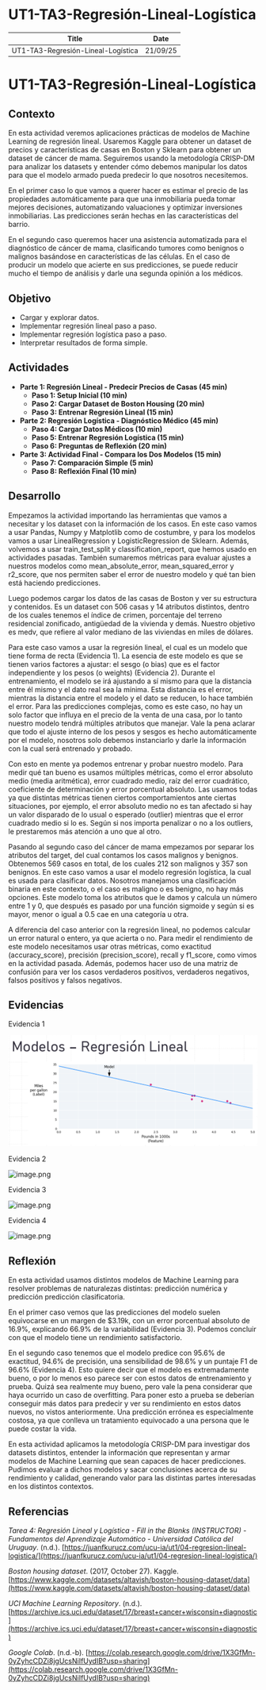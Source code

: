 # UT1-TA3-Regresión-Lineal-Logística

| Title | Date |
| --- | --- |
| UT1-TA3-Regresión-Lineal-Logística | 21/09/25 |

# UT1-TA3-Regresión-Lineal-Logística

## **Contexto**

En esta actividad veremos aplicaciones prácticas de modelos de Machine Learning de regresión lineal. Usaremos Kaggle para obtener un dataset de precios y características de casas en Boston y Sklearn para obtener un dataset de cáncer de mama. Seguiremos usando la metodología CRISP-DM para analizar los datasets y entender cómo debemos manipular los datos para que el modelo armado pueda predecir lo que nosotros necesitemos.

En el primer caso lo que vamos a querer hacer es estimar el precio de las propiedades automáticamente para que una inmobiliaria pueda tomar mejores decisiones, automatizando valuaciones y optimizar inversiones inmobiliarias. Las predicciones serán hechas en las características del barrio.

En el segundo caso queremos hacer una asistencia automatizada para el diagnóstico de cáncer de mama, clasificando tumores como benignos o malignos basándose en características de las células. En el caso de producir un modelo que acierte en sus predicciones, se puede reducir mucho el tiempo de análisis y darle una segunda opinión a los médicos.

## **Objetivo**

- Cargar y explorar datos.
- Implementar regresión lineal paso a paso.
- Implementar regresión logística paso a paso.
- Interpretar resultados de forma simple.

## **Actividades**

- **Parte 1: Regresión Lineal - Predecir Precios de Casas (45 min)**
    - **Paso 1: Setup Inicial (10 min)**
    - **Paso 2: Cargar Dataset de Boston Housing (20 min)**
    - **Paso 3: Entrenar Regresión Lineal (15 min)**
- **Parte 2: Regresión Logística - Diagnóstico Médico (45 min)**
    - **Paso 4: Cargar Datos Médicos (10 min)**
    - **Paso 5: Entrenar Regresión Logística (15 min)**
    - **Paso 6: Preguntas de Reflexión (20 min)**
- **Parte 3: Actividad Final - Compara los Dos Modelos (15 min)**
    - **Paso 7: Comparación Simple (5 min)**
    - **Paso 8: Reflexión Final (10 min)**

## **Desarrollo**

Empezamos la actividad importando las herramientas que vamos a necesitar y los dataset con la información de los casos. En este caso vamos a usar Pandas, Numpy y Matplotlib como de costumbre, y para los modelos vamos a usar LinealRegression y LogisticRegression de Sklearn. Además, volvemos a usar train_test_split y classification_report, que hemos usado en actividades pasadas. También sumaremos métricas para evaluar ajustes a nuestros modelos como mean_absolute_error, mean_squared_error y r2_score, que nos permiten saber el error de nuestro modelo y qué tan bien está haciendo predicciones.

Luego podemos cargar los datos de las casas de Boston y ver su estructura y contenidos. Es un dataset con 506 casas y 14 atributos distintos, dentro de los cuales tenemos el índice de crimen, porcentaje del terreno residencial zonificado, antigüedad de la vivienda y demás. Nuestro objetivo es medv, que refiere al valor mediano de las viviendas en miles de dólares.

Para este caso vamos a usar la regresión lineal, el cual es un modelo que tiene forma de recta (Evidencia 1). La esencia de este modelo es que se tienen varios factores a ajustar: el sesgo (o bias) que es el factor independiente y los pesos (o weights) (Evidencia 2). Durante el entrenamiento, el modelo se irá ajustando a sí mismo para que la distancia entre él mismo y el dato real sea la mínima. Esta distancia es el error, mientras la distancia entre el modelo y el dato se reducen, lo hace también el error. Para las predicciones complejas, como es este caso, no hay un solo factor que influya en el precio de la venta de una casa, por lo tanto nuestro modelo tendrá múltiples atributos que manejar. Vale la pena aclarar que todo el ajuste interno de los pesos y sesgos es hecho automáticamente por el modelo, nosotros solo debemos instanciarlo y darle la información con la cual será entrenado y probado.

Con esto en mente ya podemos entrenar y probar nuestro modelo. Para medir qué tan bueno es usamos múltiples métricas, como el error absoluto medio (media aritmética), error cuadrado medio, raíz del error cuadrático, coeficiente de determinación y error porcentual absoluto. Las usamos todas ya que distintas métricas tienen ciertos comportamientos ante ciertas situaciones, por ejemplo, el error absoluto medio no es tan afectado si hay un valor disparado de lo usual o esperado (outlier) mientras que el error cuadrado medio si lo es. Según si nos importa penalizar o no a los outliers, le prestaremos más atención a uno que al otro.

Pasando al segundo caso del cáncer de mama empezamos por separar los atributos del target, del cual contamos los casos malignos y benignos. Obtenemos 569 casos en total, de los cuales 212 son malignos y 357 son benignos. En este caso vamos a usar el modelo regresión logística, la cual es usada para clasificar datos. Nosotros manejamos una clasificación binaria en este contexto, o el caso es maligno o es benigno, no hay más opciones. Este modelo toma los atributos que le damos y calcula un número entre 1 y 0, que después es pasado por una función sigmoide y según si es mayor, menor o igual a 0.5 cae en una categoría u otra.

A diferencia del caso anterior con la regresión lineal, no podemos calcular un error natural o entero, ya que acierta o no. Para medir el rendimiento de este modelo necesitamos usar otras métricas, como exactitud (accuracy_score), precisión (precision_score), recall y f1_score, como vimos en la actividad pasada. Además, podemos hacer uso de una matriz de confusión para ver los casos verdaderos positivos, verdaderos negativos, falsos positivos y falsos negativos.

## **Evidencias**

Evidencia 1

![image.png](../assets/ut1_ta3/image.png)

Evidencia 2

![image.png](../assets/ut1_ta3/image%201.png)

Evidencia 3

![image.png](../assets/ut1_ta3/image%202.png)

Evidencia 4

![image.png](../assets/ut1_ta3/image%203.png)

## **Reflexión**

En esta actividad usamos distintos modelos de Machine Learning para resolver problemas de naturalezas distintas: predicción numérica y predicción predicción clasificatoria.

En el primer caso vemos que las predicciones del modelo suelen equivocarse en un margen de $3.19k, con un error porcentual absoluto de 16.9%, explicando 66.9% de la variabilidad (Evidencia 3). Podemos concluir con que el modelo tiene un rendimiento satisfactorio.

En el segundo caso tenemos que el modelo predice con 95.6% de exactitud, 94.6% de precisión, una sensibilidad de 98.6% y un puntaje F1 de 96.6% (Evidencia 4). Esto quiere decir que el modelo es extremadamente bueno, o por lo menos eso parece ser con estos datos de entrenamiento y prueba. Quizá sea realmente muy bueno, pero vale la pena considerar que haya ocurrido un caso de overfitting. Para poner esto a prueba se deberían conseguir más datos para predecir y ver su rendimiento en estos datos nuevos, no vistos anteriormente. Una predicción errónea es especialmente costosa, ya que conlleva un tratamiento equivocado a una persona que le puede costar la vida.

En esta actividad aplicamos la metodología CRISP-DM para investigar dos datasets distintos, entender la información que representan y armar modelos de Machine Learning que sean capaces de hacer predicciones. Pudimos evaluar a dichos modelos y sacar conclusiones acerca de su rendimiento y calidad, generando valor para las distintas partes interesadas en los distintos contextos.

## **Referencias**

*Tarea 4: Regresión Lineal y Logística - Fill in the Blanks (INSTRUCTOR) - Fundamentos del Aprendizaje Automático - Universidad Católica del Uruguay*. (n.d.). [https://juanfkurucz.com/ucu-ia/ut1/04-regresion-lineal-logistica/](https://juanfkurucz.com/ucu-ia/ut1/04-regresion-lineal-logistica/)

*Boston housing dataset*. (2017, October 27). Kaggle. [https://www.kaggle.com/datasets/altavish/boston-housing-dataset/data](https://www.kaggle.com/datasets/altavish/boston-housing-dataset/data)

*UCI Machine Learning Repository*. (n.d.). [https://archive.ics.uci.edu/dataset/17/breast+cancer+wisconsin+diagnostic](https://archive.ics.uci.edu/dataset/17/breast+cancer+wisconsin+diagnostic)

*Google Colab*. (n.d.-b). [https://colab.research.google.com/drive/1X3GfMn-0yZyhcCDZi8jgUcsNiIfUydIB?usp=sharing](https://colab.research.google.com/drive/1X3GfMn-0yZyhcCDZi8jgUcsNiIfUydIB?usp=sharing)